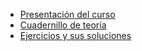 - [Presentación del curso](/introduccion/README.md)
- [Cuadernillo de teoría](/teoria/README.md)
- [Ejercicios y sus soluciones](/practica/README.md)
